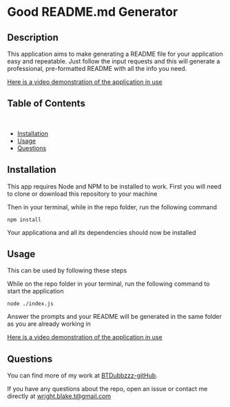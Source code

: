 # Good README.md Generator

## Description

This application aims to make generating a README file for your application easy and repeatable. Just follow the input requests
and this will generate a professional, pre-formatted README with all the info you need.

[Here is a video demonstration of the application in use](https://drive.google.com/file/d/1sZcBuWXDb5WUapkmEUUUMvZbvGzNcJye/view)

## Table of Contents 
​
* [Installation](#installation)
​
* [Usage](#usage)
​
* [Questions](#questions)

## Installation

This app requires Node and NPM to be installed to work.
First you will need to clone or download this repository to your machine

Then in your terminal, while in the repo folder, run the following command

```
npm install
```
Your applicationa and all its dependencies should now be installed

## Usage

This can be used by following these steps

While on the repo folder in your terminal, run the following command to start the application

```
node ./index.js
```

Answer the prompts and your README will be generated in the same folder as you are already working in

[Here is a video demonstration of the application in use](https://drive.google.com/file/d/1sZcBuWXDb5WUapkmEUUUMvZbvGzNcJye/view)


## Questions

You can find more of my work at [BTDubbzzz-gitHub](https://github.com/BTDubbzzz).

If you have any questions about the repo, open an issue or contact me directly at wright.blake.t@gmail.com 
